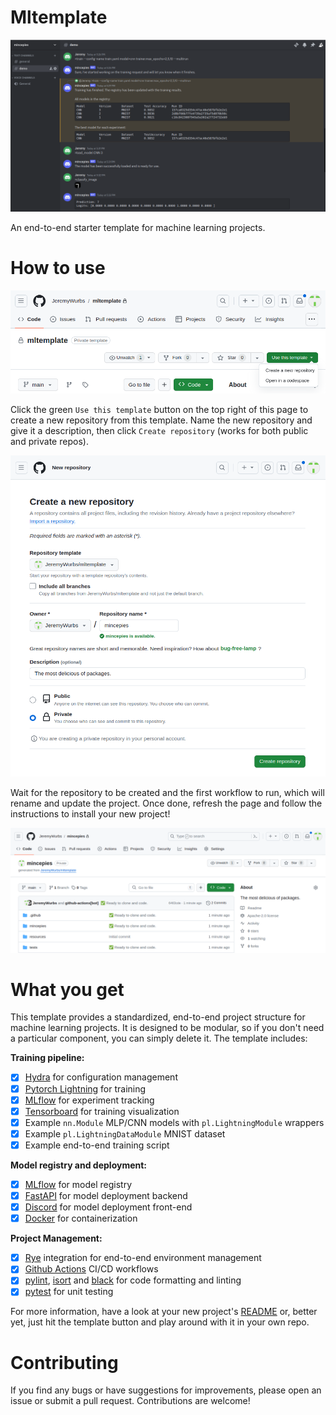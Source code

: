 # Mltemplate

![Discord Demo](./resources/demo.png)

An end-to-end starter template for machine learning projects.

# How to use

![Template](./resources/template.png)

Click the green `Use this template` button on the top right of this page to create a new repository from this template.
Name the new repository and give it a description, then click `Create repository` (works for both public and private
repos).  

![New Repo](./resources/new_repo.png)

Wait for the repository to be created and the first workflow to run, which will rename and update the project. Once 
done, refresh the page and follow the instructions to install your new project!

![Init Complete](./resources/init_complete.png)

# What you get

This template provides a standardized, end-to-end project structure for machine learning projects. It is designed to be
modular, so if you don't need a particular component, you can simply delete it. The template includes:

**Training pipeline:**
- [x] [Hydra](https://hydra.cc/) for configuration management
- [x] [Pytorch Lightning](https://www.pytorchlightning.ai/) for training
- [x] [MLflow](https://mlflow.org/) for experiment tracking
- [x] [Tensorboard](https://www.tensorflow.org/tensorboard) for training visualization
- [x] Example `nn.Module` MLP/CNN models with `pl.LightningModule` wrappers
- [x] Example `pl.LightningDataModule` MNIST dataset
- [x] Example end-to-end training script

**Model registry and deployment:**
- [x] [MLflow](https://mlflow.org/) for model registry
- [x] [FastAPI](https://fastapi.tiangolo.com/) for model deployment backend
- [x] [Discord](https://discord.com/) for model deployment front-end
- [x] [Docker](https://www.docker.com/) for containerization

**Project Management:**
- [x] [Rye](https://github.com/mitsuhiko/rye) integration for end-to-end environment management
- [x] [Github Actions](https://github.com/JeremyWurbs/mltemplate/actions) CI/CD workflows
- [x] [pylint](https://www.pylint.org/), [isort](https://pycqa.github.io/isort/) and [black](https://black.readthedocs.io/en/stable/) for code formatting and linting
- [x] [pytest](https://docs.pytest.org/en/6.2.x/) for unit testing

For more information, have a look at your new project's [README](_README.md) or, better yet, just hit the template 
button and play around with it in your own repo.

# Contributing

If you find any bugs or have suggestions for improvements, please open an issue or submit a pull request. Contributions
are welcome!
